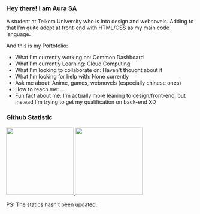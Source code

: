 ### Hey there! I am Aura SA

A student at Telkom University who is into design and webnovels. Adding to that I'm quite adept at front-end with HTML/CSS as my main code language.<br>

And this is my Portofolio:

- What I'm currently working on: Common Dashboard
- What I'm currently Learning: Cloud Computing
- What I'm looking to collaborate on: Haven't thought about it
- What I'm looking for help with: None currently
- Ask me about: Anime, games, webnovels (especially chinese ones)
- How to reach me: ...
- Fun fact about me: I'm actually more leaning to design/front-end, but instead I'm trying to get my qualification on back-end XD

### Github Statistic
<p align="left">
<a href="https://github.com/penuliscode">
  <img height="180em" src="https://github-readme-stats-eight-theta.vercel.app/api?username=penuliscode&show_icons=true&theme=algolia&include_all_commits=true&count_private=true"/>
  <img height="180em" src="https://github-readme-stats-eight-theta.vercel.app/api/top-langs/?username=penuliscode&layout=compact&layout=compact&theme=algolia"/>
</a>
</p>
<bold>PS: The statics hasn't been updated.</bold>
